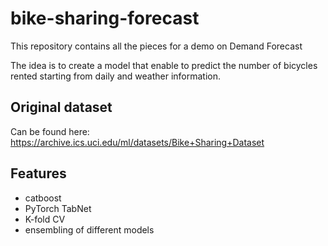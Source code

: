 # bike-sharing-forecast
This repository contains all the pieces for a demo on Demand Forecast

The idea is to create a model that enable to predict the number of bicycles rented starting from daily and weather information.

## Original dataset
Can be found here: https://archive.ics.uci.edu/ml/datasets/Bike+Sharing+Dataset

## Features
* catboost
* PyTorch TabNet
* K-fold CV
* ensembling of different models
